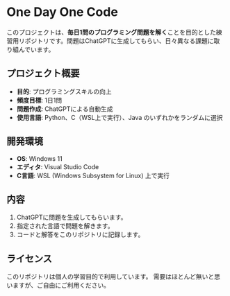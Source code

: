 # One Day One Code

このプロジェクトは、**毎日1問のプログラミング問題を解く**ことを目的とした練習用リポジトリです。問題はChatGPTに生成してもらい、日々異なる課題に取り組んでいます。

## プロジェクト概要

- **目的**: プログラミングスキルの向上
- **頻度目標**: 1日1問
- **問題作成**: ChatGPTによる自動生成
- **使用言語**: Python、C（WSL上で実行）、Java のいずれかをランダムに選択

## 開発環境

- **OS**: Windows 11
- **エディタ**: Visual Studio Code
- **C言語**: WSL (Windows Subsystem for Linux) 上で実行

## 内容

1. ChatGPTに問題を生成してもらいます。
2. 指定された言語で問題を解きます。
3. コードと解答をこのリポジトリに記録します。

## ライセンス

このリポジトリは個人の学習目的で利用しています。
需要はほとんど無いと思いますが、ご自由にご利用ください。